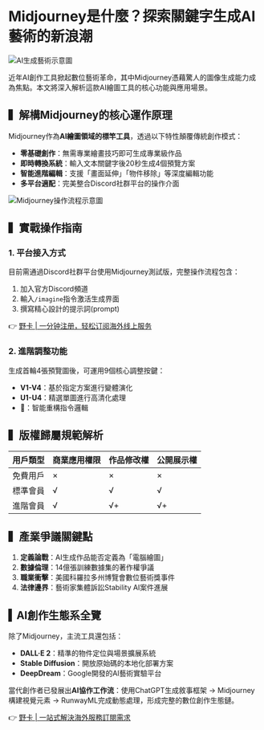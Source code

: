 # Midjourney是什麼？探索關鍵字生成AI藝術的新浪潮

![AI生成藝術示意圖](https://bbtdd.com/wp-content/uploads/img/8821930969449.webp)

近年AI創作工具掀起數位藝術革命，其中Midjourney憑藉驚人的圖像生成能力成為焦點。本文將深入解析這款AI繪圖工具的核心功能與應用場景。

## ▍解構Midjourney的核心運作原理

Midjourney作為**AI繪圖領域的標竿工具**，透過以下特性顛覆傳統創作模式：

- **零基礎創作**：無需專業繪畫技巧即可生成專業級作品
- **即時轉換系統**：輸入文本關鍵字後20秒生成4個預覽方案
- **智能進階編輯**：支援「畫面延伸」「物件移除」等深度編輯功能
- **多平台適配**：完美整合Discord社群平台的操作介面

![Midjourney操作流程示意圖](https://bbtdd.com/wp-content/uploads/img/4084217079478.webp)

## ▍實戰操作指南

### 1. 平台接入方式
目前需通過Discord社群平台使用Midjourney測試版，完整操作流程包含：
1. 加入官方Discord頻道
2. 輸入`/imagine`指令激活生成界面
3. 撰寫精心設計的提示詞(prompt)

👉 [野卡 | 一分钟注册，轻松订阅海外线上服务](https://bbtdd.com/yeka)

### 2. 進階調整功能
生成首輪4張預覽圖後，可運用9個核心調整按鍵：
- **V1-V4**：基於指定方案進行變體演化
- **U1-U4**：精選單圖進行高清化處理
- **🔄**：智能重構指令邏輯

## ▍版權歸屬規範解析
| 用戶類型    | 商業應用權限 | 作品修改權 | 公開展示權 |
|-----------|------------|----------|----------|
| 免費用戶   | ×          | ×        | ×        |
| 標準會員   | √          | √        | √        |
| 進階會員   | √          | √+       | √+       |

## ▍產業爭議關鍵點
1. **定義論戰**：AI生成作品能否定義為「電腦繪圖」
2. **數據倫理**：14億張訓練數據集的著作權爭議
3. **職業衝擊**：美國科羅拉多州博覽會數位藝術獎事件
4. **法律邊界**：藝術家集體訴訟Stability AI案件進展

## ▍AI創作生態系全覽
除了Midjourney，主流工具還包括：

- **DALL·E 2**：精準的物件定位與場景擴展系統
- **Stable Diffusion**：開放原始碼的本地化部署方案
- **DeepDream**：Google開發的AI藝術實驗平台

當代創作者已發展出**AI協作工作流**：使用ChatGPT生成敘事框架 → Midjourney構建視覺元素 → RunwayML完成動態處理，形成完整的數位創作生態鏈。

👉 [野卡 | 一站式解決海外服務訂閱需求](https://bbtdd.com/yeka)